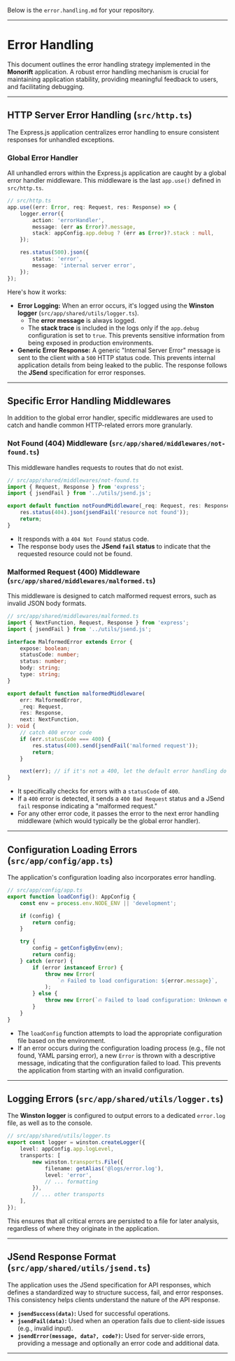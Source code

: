 Below is the `error.handling.md` for your repository.

-----

# Error Handling

This document outlines the error handling strategy implemented in the **Monorift** application. A robust error handling mechanism is crucial for maintaining application stability, providing meaningful feedback to users, and facilitating debugging.

-----

## HTTP Server Error Handling (`src/http.ts`)

The Express.js application centralizes error handling to ensure consistent responses for unhandled exceptions.

### Global Error Handler

All unhandled errors within the Express.js application are caught by a global error handler middleware. This middleware is the last `app.use()` defined in `src/http.ts`.

```typescript
// src/http.ts
app.use((err: Error, req: Request, res: Response) => {
    logger.error({
        action: 'errorHandler',
        message: (err as Error)?.message,
        stack: appConfig.app.debug ? (err as Error)?.stack : null,
    });

    res.status(500).json({
        status: 'error',
        message: 'internal server error',
    });
});
```

Here's how it works:

  * **Error Logging:** When an error occurs, it's logged using the **Winston logger** (`src/app/shared/utils/logger.ts`).
      * The **error message** is always logged.
      * The **stack trace** is included in the logs only if the `app.debug` configuration is set to `true`. This prevents sensitive information from being exposed in production environments.
  * **Generic Error Response:** A generic "Internal Server Error" message is sent to the client with a `500` HTTP status code. This prevents internal application details from being leaked to the public. The response follows the **JSend** specification for error responses.

-----

## Specific Error Handling Middlewares

In addition to the global error handler, specific middlewares are used to catch and handle common HTTP-related errors more granularly.

### Not Found (404) Middleware (`src/app/shared/middlewares/not-found.ts`)

This middleware handles requests to routes that do not exist.

```typescript
// src/app/shared/middlewares/not-found.ts
import { Request, Response } from 'express';
import { jsendFail } from '../utils/jsend.js';

export default function notFoundMiddleware(_req: Request, res: Response) {
    res.status(404).json(jsendFail('resource not found'));
    return;
}
```

  * It responds with a `404 Not Found` status code.
  * The response body uses the **JSend `fail` status** to indicate that the requested resource could not be found.

### Malformed Request (400) Middleware (`src/app/shared/middlewares/malformed.ts`)

This middleware is designed to catch malformed request errors, such as invalid JSON body formats.

```typescript
// src/app/shared/middlewares/malformed.ts
import { NextFunction, Request, Response } from 'express';
import { jsendFail } from '../utils/jsend.js';

interface MalformedError extends Error {
    expose: boolean;
    statusCode: number;
    status: number;
    body: string;
    type: string;
}

export default function malformedMiddleware(
    err: MalformedError,
    _req: Request,
    res: Response,
    next: NextFunction,
): void {
    // catch 400 error code
    if (err.statusCode === 400) {
        res.status(400).send(jsendFail('malformed request'));
        return;
    }

    next(err); // if it's not a 400, let the default error handling do it.
}
```

  * It specifically checks for errors with a `statusCode` of `400`.
  * If a `400` error is detected, it sends a `400 Bad Request` status and a JSend `fail` response indicating a "malformed request."
  * For any other error code, it passes the error to the next error handling middleware (which would typically be the global error handler).

-----

## Configuration Loading Errors (`src/app/config/app.ts`)

The application's configuration loading also incorporates error handling.

```typescript
// src/app/config/app.ts
export function loadConfig(): AppConfig {
    const env = process.env.NODE_ENV || 'development';

    if (config) {
        return config;
    }

    try {
        config = getConfigByEnv(env);
        return config;
    } catch (error) {
        if (error instanceof Error) {
            throw new Error(
                `🔥 Failed to load configuration: ${error.message}`,
            );
        } else {
            throw new Error(`🔥 Failed to load configuration: Unknown error`);
        }
    }
}
```

  * The `loadConfig` function attempts to load the appropriate configuration file based on the environment.
  * If an error occurs during the configuration loading process (e.g., file not found, YAML parsing error), a new `Error` is thrown with a descriptive message, indicating that the configuration failed to load. This prevents the application from starting with an invalid configuration.

-----

## Logging Errors (`src/app/shared/utils/logger.ts`)

The **Winston logger** is configured to output errors to a dedicated `error.log` file, as well as to the console.

```typescript
// src/app/shared/utils/logger.ts
export const logger = winston.createLogger({
    level: appConfig.app.logLevel,
    transports: [
        new winston.transports.File({
            filename: getAlias('@logs/error.log'),
            level: 'error',
            // ... formatting
        }),
        // ... other transports
    ],
});
```

This ensures that all critical errors are persisted to a file for later analysis, regardless of where they originate in the application.

-----

## JSend Response Format (`src/app/shared/utils/jsend.ts`)

The application uses the JSend specification for API responses, which defines a standardized way to structure success, fail, and error responses. This consistency helps clients understand the nature of the API response.

  * **`jsendSuccess(data)`:** Used for successful operations.
  * **`jsendFail(data)`:** Used when an operation fails due to client-side issues (e.g., invalid input).
  * **`jsendError(message, data?, code?)`:** Used for server-side errors, providing a message and optionally an error code and additional data.

-----